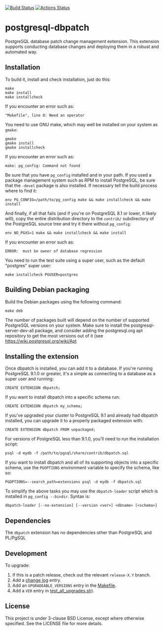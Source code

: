 [![Build Status](https://secure.travis-ci.org/linz/postgresql-dbpatch.svg)](http://travis-ci.org/linz/postgresql-dbpatch)
[![Actions Status](https://github.com/linz/postgresql-dbpatch/workflows/test/badge.svg?branch=master)](https://github.com/linz/postgresql-dbpatch/actions)

# postgresql-dbpatch

PostgreSQL database patch change management extension. This extension supports conducting database
changes and deploying them in a robust and automated way.

## Installation

To build it, install and check installation, just do this:

    make
    make install
    make installcheck

If you encounter an error such as:

    "Makefile", line 8: Need an operator

You need to use GNU make, which may well be installed on your system as `gmake`:

    gmake
    gmake install
    gmake installcheck

If you encounter an error such as:

    make: pg_config: Command not found

Be sure that you have `pg_config` installed and in your path. If you used a package management
system such as RPM to install PostgreSQL, be sure that the `-devel` package is also installed. If
necessary tell the build process where to find it:

    env PG_CONFIG=/path/to/pg_config make && make installcheck && make install

And finally, if all that fails (and if you're on PostgreSQL 8.1 or lower, it likely will), copy the
entire distribution directory to the `contrib/` subdirectory of the PostgreSQL source tree and try
it there without `pg_config`:

    env NO_PGXS=1 make && make installcheck && make install

If you encounter an error such as:

    ERROR:  must be owner of database regression

You need to run the test suite using a super user, such as the default "postgres" super user:

    make installcheck PGUSER=postgres

## Building Debian packaging

Build the Debian packages using the following command:

    make deb

The number of packages built will depend on the number of supported PostgreSQL versions on your
system. Make sure to install the postgresql-server-dev-all package, and consider adding the
postgresql.org apt repository to get the most versions out of it (see
https://wiki.postgresql.org/wiki/Apt

## Installing the extension

Once dbpatch is installed, you can add it to a database. If you're running PostgreSQL 9.1.0 or
greater, it's a simple as connecting to a database as a super user and running:

    CREATE EXTENSION dbpatch;

If you want to install dbpatch into a specific schema run:

    CREATE EXTENSION dbpatch my_schema;

If you've upgraded your cluster to PostgreSQL 9.1 and already had dbpatch installed, you can upgrade
it to a properly packaged extension with:

    CREATE EXTENSION dbpatch FROM unpackaged;

For versions of PostgreSQL less than 9.1.0, you'll need to run the installation script:

    psql -d mydb -f /path/to/pgsql/share/contrib/dbpatch.sql

If you want to install dbpatch and all of its supporting objects into a specific schema, use the
`PGOPTIONS` environment variable to specify the schema, like so:

    PGOPTIONS=--search_path=extensions psql -d mydb -f dbpatch.sql

To simplify the above tasks you may use the `dbpatch-loader` script which is installed in
`pg_config --bindir`. Syntax is:

    dbpatch-loader [--no-extension] [--version <ver>] <dbname> [<schema>]

## Dependencies

The `dbpatch` extension has no dependencies other than PostgreSQL and PL/PgSQL

## Development

To upgrade:

1. If this is a patch release, check out the relevant `release-X.Y` branch.
2. Add a [change log](CHANGELOG.md) entry.
3. Add an `UPGRADEABLE_VERSIONS` entry in the [Makefile](Makefile).
4. Add a `VER` entry in [test_all_upgrades.sh](test/ci/test_all_upgrades.sh)).

## License

This project is under 3-clause BSD License, except where otherwise specified. See the LICENSE file
for more details.
